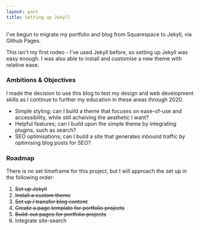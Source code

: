 ```yaml
---
layout: post
title: Setting up Jekyll
---
```

I've begun to migrate my portfolio and blog from Squarespace to Jekyll, via Github Pages. 

This isn't my first rodeo - I've used Jekyll before, so setting up Jekyll was easy enough. I was also able to install and customise a new theme with relative ease. 

### Ambitions & Objectives
I made the decision to use this blog to test my design and web development skills as I continue to further my education in these areas through 2020.

* Simple styling; can I build a theme that focuses on ease-of-use and accessibility, while still acheiving the aesthetic I want?
* Helpful features; can I build upon the simple theme by integrating plugins, such as search?
* SEO optimisations; can I build a site that generates inbound traffic by optimising blog posts for SEO?

### Roadmap
There is no set timeframe for this project, but I will approach the set up in the following order: 

1. <strike>Set up Jekyll</strike>
2. <strike>Install a custom theme</strike>
3. <strike>Set up / transfer blog content</strike>
4. <strike>Create a page template for portfolio projects</strike>
5. <strike>Build-out pages for portfolio projects</strike>
6. Integrate site-search